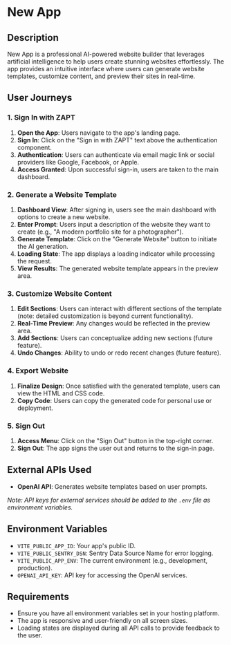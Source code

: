 # New App

## Description

New App is a professional AI-powered website builder that leverages artificial intelligence to help users create stunning websites effortlessly. The app provides an intuitive interface where users can generate website templates, customize content, and preview their sites in real-time.

## User Journeys

### 1. Sign In with ZAPT

1. **Open the App**: Users navigate to the app's landing page.
2. **Sign In**: Click on the "Sign in with ZAPT" text above the authentication component.
3. **Authentication**: Users can authenticate via email magic link or social providers like Google, Facebook, or Apple.
4. **Access Granted**: Upon successful sign-in, users are taken to the main dashboard.

### 2. Generate a Website Template

1. **Dashboard View**: After signing in, users see the main dashboard with options to create a new website.
2. **Enter Prompt**: Users input a description of the website they want to create (e.g., "A modern portfolio site for a photographer").
3. **Generate Template**: Click on the "Generate Website" button to initiate the AI generation.
4. **Loading State**: The app displays a loading indicator while processing the request.
5. **View Results**: The generated website template appears in the preview area.

### 3. Customize Website Content

1. **Edit Sections**: Users can interact with different sections of the template (note: detailed customization is beyond current functionality).
2. **Real-Time Preview**: Any changes would be reflected in the preview area.
3. **Add Sections**: Users can conceptualize adding new sections (future feature).
4. **Undo Changes**: Ability to undo or redo recent changes (future feature).

### 4. Export Website

1. **Finalize Design**: Once satisfied with the generated template, users can view the HTML and CSS code.
2. **Copy Code**: Users can copy the generated code for personal use or deployment.

### 5. Sign Out

1. **Access Menu**: Click on the "Sign Out" button in the top-right corner.
2. **Sign Out**: The app signs the user out and returns to the sign-in page.

## External APIs Used

- **OpenAI API**: Generates website templates based on user prompts.

*Note: API keys for external services should be added to the `.env` file as environment variables.*

## Environment Variables

- `VITE_PUBLIC_APP_ID`: Your app's public ID.
- `VITE_PUBLIC_SENTRY_DSN`: Sentry Data Source Name for error logging.
- `VITE_PUBLIC_APP_ENV`: The current environment (e.g., development, production).
- `OPENAI_API_KEY`: API key for accessing the OpenAI services.

## Requirements

- Ensure you have all environment variables set in your hosting platform.
- The app is responsive and user-friendly on all screen sizes.
- Loading states are displayed during all API calls to provide feedback to the user.
